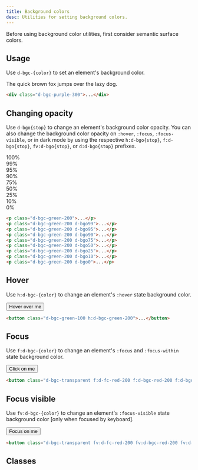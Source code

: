 ```yaml
---
title: Background colors
desc: Utilities for setting background colors.
---
```


<aside class="d-notice d-notice--warning d-mt24 d-wmx100p" role="status" aria-hidden="false">
  <div class="d-notice__icon">
    <dt-icon name="alert-triangle"></dt-icon>
  </div>
  <div class="d-notice__content d-stack4">
    <p class="d-notice__message">
      Before using background color utilities, first consider <router-link class="d-link d-link--muted" to="/design/colors/#surface">semantic surface colors</router-link>.
    </p>
  </div>
</aside>

## Usage

Use `d-bgc-{color}` to set an element's background color.

<code-well-header class="d-d-flex d-jc-center d-fd-column d-p24 d-bgc-purple-100 d-bgo50 d-w100p d-hmn102" custom>
  <div class="d-fs-200 d-p16 d-bar4 d-bgc-purple-300">The quick brown fox jumps over the lazy dog.</div>
</code-well-header>

```html
<div class="d-bgc-purple-300">...</div>
```

## Changing opacity

Use `d-bgo{stop}` to change an element's background color opacity. You can also change the background color opacity on `:hover`, `:focus`, `:focus-visible`, or in dark mode by using the respective `h:d-bgo{stop}`, `f:d-bgo{stop}`, `fv:d-bgo{stop}`, or `d:d-bgo{stop}` prefixes.

<code-well-header class="d-d-flex d-jc-center d-fd-column d-p24 d-bgc-green-100 d-bgo50 d-w100p d-hmn102 d-stack8" custom>
  <div class="d-fl-center d-p16 d-bgc-green-200 d-bar4 d-fs-300 d-fw-bold">100%</div>
  <div class="d-fl-center d-p16 d-bgc-green-200 d-bgo99 d-bar4 d-fs-300 d-fw-bold">99%</div>
  <div class="d-fl-center d-p16 d-bgc-green-200 d-bgo95 d-bar4 d-fs-300 d-fw-bold">95%</div>
  <div class="d-fl-center d-p16 d-bgc-green-200 d-bgo90 d-bar4 d-fs-300 d-fw-bold">90%</div>
  <div class="d-fl-center d-p16 d-bgc-green-200 d-bgo75 d-bar4 d-fs-300 d-fw-bold">75%</div>
  <div class="d-fl-center d-p16 d-bgc-green-200 d-bgo50 d-bar4 d-fs-300 d-fw-bold">50%</div>
  <div class="d-fl-center d-p16 d-bgc-green-200 d-bgo25 d-bar4 d-fs-300 d-fw-bold">25%</div>
  <div class="d-fl-center d-p16 d-bgc-green-200 d-bgo10 d-bar4 d-fs-300 d-fw-bold">10%</div>
  <div class="d-fl-center d-p16 d-bgc-green-200 d-bgo0 d-bar4 d-fs-300 d-fw-bold">0%</div>
</code-well-header>

```html
<p class="d-bgc-green-200">...</p>
<p class="d-bgc-green-200 d-bgo99">...</p>
<p class="d-bgc-green-200 d-bgo95">...</p>
<p class="d-bgc-green-200 d-bgo90">...</p>
<p class="d-bgc-green-200 d-bgo75">...</p>
<p class="d-bgc-green-200 d-bgo50">...</p>
<p class="d-bgc-green-200 d-bgo25">...</p>
<p class="d-bgc-green-200 d-bgo10">...</p>
<p class="d-bgc-green-200 d-bgo0">...</p>
```

## Hover

Use `h:d-bgc-{color}` to change an element's `:hover` state background color.

<code-well-header class="d-fl-center d-p24 d-bgc-green-100 d-bgo50 d-w100p d-hmn102" custom>
  <button type="button" class="d-p16 d-bar4 d-fs-200 d-bgc-green-100 h:d-bgc-green-200 d-ba d-bc-transparent">Hover over me</button>
</code-well-header>

```html
<button class="d-bgc-green-100 h:d-bgc-green-200">...</button>
```

## Focus

Use `f:d-bgc-{color}` to change an element's `:focus` and `:focus-within` state background color.

<code-well-header class="d-fl-center d-p24 d-bgc-black-200 d-w100p d-hmn102" custom>
  <button class="d-p16 d-bar4 d-fs-200 d-fc-black-800 d-bgc-transparent f:d-fc-red-200 f:d-bgc-red-200 f:d-bgo25 d-ba d-bc-transparent">Click on me</button>
</code-well-header>

```html
<button class="d-bgc-transparent f:d-fc-red-200 f:d-bgc-red-200 f:d-bgo25">...</button>
```

## Focus visible

Use `fv:d-bgc-{color}` to change an element's `:focus-visible` state background color [only when focused by keyboard].

<code-well-header class="d-fl-center d-p24 d-bgc-black-200 d-w100p d-hmn102" custom>
  <button class="d-p16 d-bar4 d-fs-200 d-fc-black-800 d-bgc-transparent fv:d-fc-red-200 fv:d-bgc-red-200 fv:d-bgo25 d-ba d-bc-transparent">Focus on me</button>
</code-well-header>

```html
<button class="d-bgc-transparent fv:d-fc-red-200 fv:d-bgc-red-200 fv:d-bgo25">...</button>
```

<script setup>
  import colors from '@data/colors.json';
</script>

## Classes

<div class="d-h464 d-of-y-scroll d-bb d-bc-black-200">
  <utility-class-table>
    <template #content>
      <tbody>
          <tr>
              <th scope="row" class="d-ff-mono d-fc-purple-400 d-fw-normal d-fs-100">.d-bgc-transparent</th>
              <td>
                  <div class="d-d-flex d-jc-space-between d-ai-center">
                      <div class="d-fl-grow1 d-ff-mono d-fs-100">
                          background-color: transparent !important;
                      </div>
                      <div class="d-fl-shrink0 d-m4 d-ml16 d-h32 d-w32 d-bar4 d-bgc-transparent d-ba d-bc-black-100"></div>
                  </div>
              </td>
          </tr>
          <tr>
              <th scope="row" class="d-ff-mono d-fc-purple-400 d-fw-normal d-fs-100">.d-bgc-unset</th>
              <td>
                  <div class="d-d-flex d-jc-space-between d-ai-center">
                      <div class="d-fl-grow1 d-ff-mono d-fs-100">
                          background-color: unset !important;
                      </div>
                      <div class="d-fl-shrink0 d-m4 d-ml16 d-h32 d-w32 d-bar4 d-bgc-unset d-ba d-bc-black-100"></div>
                  </div>
              </td>
          </tr>
          <tr>
              <th scope="row" class="d-ff-mono d-fc-purple-400 d-fw-normal d-fs-100">.d-bgc-white</th>
              <td>
                  <div class="d-d-flex d-jc-space-between d-ai-center">
                      <div class="d-fl-grow1 d-ff-mono d-fs-100">
                          --bgo: 100%;<br/>
                          background-color: hsla(var(--white-h) var(--white-s) var(--white-l) / var(--bgo)) !important;
                      </div>
                      <div class="d-fl-shrink0 d-m4 d-ml16 d-h32 d-w32 d-bar4 d-bgc-white d-ba d-bc-black-100"></div>
                  </div>
              </td>
          </tr>
      </tbody>
      <tbody v-for="{ color, stops } in colors">
        <tr v-for="{ stop } in stops">
            <th scope="row" class="d-ff-mono d-fc-purple-400 d-fw-normal d-fs-100">.d-bgc-{{ color }}-{{ stop }}</th>
            <td>
                <div class="d-d-flex d-jc-space-between d-ai-center">
                    <div class="d-fl-grow1 d-ff-mono d-fs-100">
                        --bgo: 100%;<br/>
                        background-color: hsla(var(--{{ color }}-{{ stop }}-h) var(--{{ color }}-{{ stop }}-s) var(--{{ color }}-{{ stop }}-l) / var(--bgo)) !important;
                    </div>
                    <div
                      class="d-fl-shrink0 d-m4 d-ml16 d-h32 d-w32 d-bar4 d-ba d-bc-black-100"
                      :class="`d-bgc-${color}-${stop}`"
                    />
                </div>
            </td>
        </tr>
      </tbody>
    </template>
  </utility-class-table>
</div>
